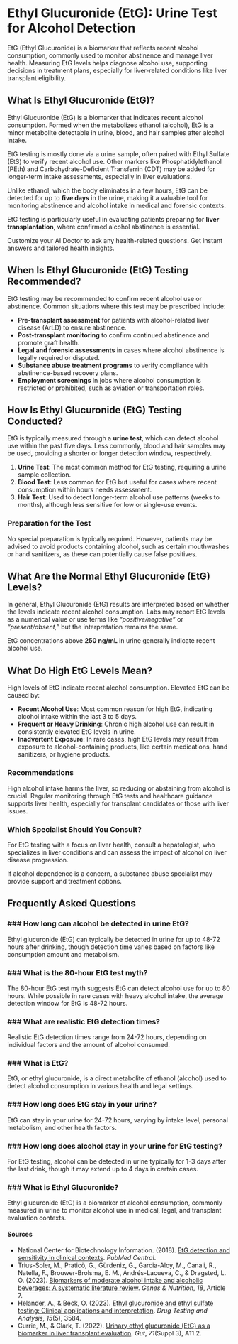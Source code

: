 # Ethyl Glucuronide (EtG): Urine Test for Alcohol Detection

EtG (Ethyl Glucuronide) is a biomarker that reflects recent alcohol consumption, commonly used to monitor abstinence and manage liver health. Measuring EtG levels helps diagnose alcohol use, supporting decisions in treatment plans, especially for liver-related conditions like liver transplant eligibility.

## What Is Ethyl Glucuronide (EtG)?

Ethyl Glucuronide (EtG) is a biomarker that indicates recent alcohol consumption. Formed when the  metabolizes ethanol (alcohol), EtG is a minor metabolite detectable in urine, blood, and hair samples after alcohol intake.

EtG testing is mostly done via a urine sample, often paired with Ethyl Sulfate (EtS) to verify recent alcohol use. Other markers like Phosphatidylethanol (PEth) and Carbohydrate-Deficient Transferrin (CDT) may be added for longer-term intake assessments, especially in liver evaluations.

Unlike ethanol, which the body eliminates in a few hours, EtG can be detected for up to **five days** in the urine, making it a valuable tool for monitoring abstinence and alcohol intake in medical and forensic contexts.

EtG testing is particularly useful in evaluating patients preparing for **liver transplantation**, where confirmed alcohol abstinence is essential.

Customize your AI Doctor to ask any health-related questions. Get instant answers and tailored health insights.

## When Is Ethyl Glucuronide (EtG) Testing Recommended?

EtG testing may be recommended to confirm recent alcohol use or abstinence. Common situations where this test may be prescribed include:

- **Pre-transplant assessment** for patients with alcohol-related liver disease (ArLD) to ensure abstinence.
- **Post-transplant monitoring** to confirm continued abstinence and promote graft health.
- **Legal and forensic assessments** in cases where alcohol abstinence is legally required or disputed.
- **Substance abuse treatment programs** to verify compliance with abstinence-based recovery plans.
- **Employment screenings** in jobs where alcohol consumption is restricted or prohibited, such as aviation or transportation roles.

## How Is Ethyl Glucuronide (EtG) Testing Conducted?

EtG is typically measured through a **urine test**, which can detect alcohol use within the past five days. Less commonly, blood and hair samples may be used, providing a shorter or longer detection window, respectively.

1. **Urine Test**: The most common method for EtG testing, requiring a urine sample collection.
2. **Blood Test**: Less common for EtG but useful for cases where recent consumption within hours needs assessment.
3. **Hair Test**: Used to detect longer-term alcohol use patterns (weeks to months), although less sensitive for low or single-use events.

### Preparation for the Test

No special preparation is typically required. However, patients may be advised to avoid products containing alcohol, such as certain mouthwashes or hand sanitizers, as these can potentially cause false positives.

## What Are the Normal Ethyl Glucuronide (EtG) Levels?

In general, Ethyl Glucuronide (EtG) results are interpreted based on whether the levels indicate recent alcohol consumption. Labs may report EtG levels as a numerical value or use terms like _“positive/negative”_ or _“present/absent,”_ but the interpretation remains the same.

EtG concentrations above **250 ng/mL** in urine generally indicate recent alcohol use.

## What Do High EtG Levels Mean?

High levels of EtG indicate recent alcohol consumption. Elevated EtG can be caused by:

- **Recent Alcohol Use**: Most common reason for high EtG, indicating alcohol intake within the last 3 to 5 days.
- **Frequent or Heavy Drinking**: Chronic high alcohol use can result in consistently elevated EtG levels in urine.
- **Inadvertent Exposure**: In rare cases, high EtG levels may result from exposure to alcohol-containing products, like certain medications, hand sanitizers, or hygiene products.

### Recommendations

High alcohol intake harms the liver, so reducing or abstaining from alcohol is crucial. Regular monitoring through EtG tests and healthcare guidance supports liver health, especially for transplant candidates or those with liver issues.

### Which Specialist Should You Consult?

For EtG testing with a focus on liver health, consult a hepatologist, who specializes in liver conditions and can assess the impact of alcohol on liver disease progression.

If alcohol dependence is a concern, a substance abuse specialist may provide support and treatment options.

## Frequently Asked Questions

### \#\#\# How long can alcohol be detected in urine EtG?

Ethyl glucuronide (EtG) can typically be detected in urine for up to 48-72 hours after drinking, though detection time varies based on factors like consumption amount and metabolism.

### \#\#\# What is the 80-hour EtG test myth?

The 80-hour EtG test myth suggests EtG can detect alcohol use for up to 80 hours. While possible in rare cases with heavy alcohol intake, the average detection window for EtG is 48-72 hours.

### \#\#\# What are realistic EtG detection times?

Realistic EtG detection times range from 24-72 hours, depending on individual factors and the amount of alcohol consumed.

### \#\#\# What is EtG?

EtG, or ethyl glucuronide, is a direct metabolite of ethanol (alcohol) used to detect alcohol consumption in various health and legal settings.

### \#\#\# How long does EtG stay in your urine?

EtG can stay in your urine for 24-72 hours, varying by intake level, personal metabolism, and other health factors.

### \#\#\# How long does alcohol stay in your urine for EtG testing?

For EtG testing, alcohol can be detected in urine typically for 1-3 days after the last drink, though it may extend up to 4 days in certain cases.

### \#\#\# What is Ethyl Glucuronide?

Ethyl glucuronide (EtG) is a biomarker of alcohol consumption, commonly measured in urine to monitor alcohol use in medical, legal, and transplant evaluation contexts.

 #### Sources

- National Center for Biotechnology Information. (2018). [EtG detection and sensitivity in clinical contexts](https://pmc.ncbi.nlm.nih.gov/articles/PMC5987059/#:~:text=EtG%20can%20be%20detected%20in,leading%20sensitivity%20(Table%201)). _PubMed Central_.
- Trius-Soler, M., Praticò, G., Gürdeniz, G., Garcia-Aloy, M., Canali, R., Natella, F., Brouwer-Brolsma, E. M., Andrés-Lacueva, C., & Dragsted, L. O. (2023). [Biomarkers of moderate alcohol intake and alcoholic beverages: A systematic literature review](https://genesandnutrition.biomedcentral.com/articles/10.1186/s12263-023-00726-1). _Genes & Nutrition_, _18_, Article 7.
- Helander, A., & Beck, O. (2023). [Ethyl glucuronide and ethyl sulfate testing: Clinical applications and interpretation](https://analyticalsciencejournals.onlinelibrary.wiley.com/doi/10.1002/dta.3584). _Drug Testing and Analysis_, _15_(5), 3584.
- Currie, M., & Clark, T. (2022). [Urinary ethyl glucuronide (EtG) as a biomarker in liver transplant evaluation](https://gut.bmj.com/content/71/Suppl_3/A11.2). _Gut_, _71_(Suppl 3), A11.2.